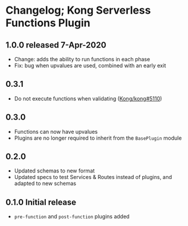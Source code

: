 # Changelog; Kong Serverless Functions Plugin

## 1.0.0 released 7-Apr-2020

- Change: adds the ability to run functions in each phase
- Fix: bug when upvalues are used, combined with an early exit

## 0.3.1

- Do not execute functions when validating ([Kong/kong#5110](https://github.com/Kong/kong/issues/5110))

## 0.3.0

- Functions can now have upvalues
- Plugins are no longer required to inherit from the `BasePlugin` module

## 0.2.0

- Updated schemas to new format
- Updated specs to test Services & Routes instead of plugins, and adapted to new schemas

## 0.1.0 Initial release

- `pre-function` and `post-function` plugins added
